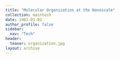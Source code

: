 ```yaml
---
title: "Molecular Organization at the Nanoscale"
collection: maintech
date: 1901-01-01
author_profile: false
sidebar:
  nav: "Tech"
header:
  teaser: organization.jpg
layout: archive
---
```


